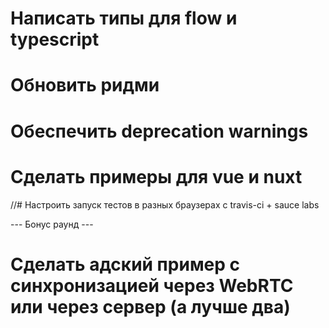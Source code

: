 # Написать типы для flow и typescript

# Обновить ридми

# Обеспечить deprecation warnings

# Сделать примеры для vue и nuxt

//# Настроить запуск тестов в разных браузерах с travis-ci + sauce labs

--- Бонус раунд ---

# Сделать адский пример с синхронизацией через WebRTC или через сервер (а лучше два)
